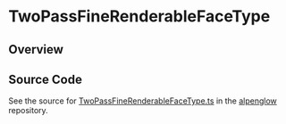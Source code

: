 # TwoPassFineRenderableFaceType

## Overview





## Source Code

See the source for [TwoPassFineRenderableFaceType.ts](https://github.com/phetsims/alpenglow/blob/main/js/webgpu/wgsl/rasterize-two-pass/TwoPassFineRenderableFaceType.ts) in the [alpenglow](https://github.com/phetsims/alpenglow) repository.
